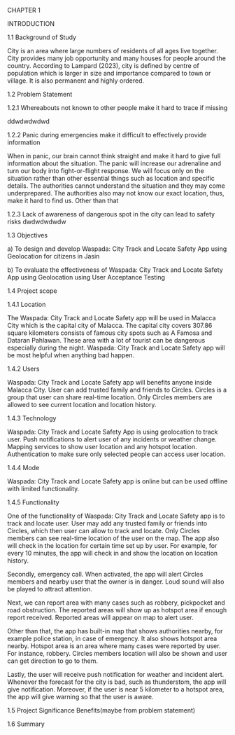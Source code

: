CHAPTER 1

INTRODUCTION


1.1	Background of Study

City is an area where large numbers of residents of all ages live together. City provides many job opportunity and many houses for people around the country. According to Lampard (2023), city is defined by centre of population which is larger in size and importance compared to town or village. It is also permanent and highly ordered.

1.2	Problem Statement

1.2.1	Whereabouts not known to other people make it hard to trace if missing

ddwdwdwdwd

1.2.2	Panic during emergencies make it difficult to effectively provide information

When in panic, our brain cannot think straight and make it hard to give full information about the situation. The panic will increase our adrenaline and turn our body into fight-or-flight response. We will focus only on the situation rather than other essential things such as location and specific details. The authorities cannot understand the situation and they may come underprepared. The authorities also may not know our exact location, thus, make it hard to find us. Other than that

1.2.3	Lack of awareness of dangerous spot in the city can lead to safety risks
dwdwdwdwdw

1.3	Objectives

a)	To design and develop Waspada: City Track and Locate Safety App using Geolocation for citizens in Jasin

b)	To evaluate the effectiveness of Waspada: City Track and Locate Safety App using Geolocation using User Acceptance Testing

1.4	Project scope

1.4.1	Location

The Waspada: City Track and Locate Safety app will be used in Malacca City which is the capital city of Malacca. The capital city covers 307.86 square kilometers consists of famous city spots such as A Famosa and Dataran Pahlawan. These area with a lot of tourist can be dangerous especially during the night. Waspada: City Track and Locate Safety app will be most helpful when anything bad happen.

1.4.2	Users

Waspada: City Track and Locate Safety app will benefits anyone inside Malacca City. User can add trusted family and friends to Circles. Circles is a group that user can share real-time location. Only Circles members are allowed to see current location and location history.

1.4.3	Technology

Waspada: City Track and Locate Safety App is using geolocation to track user. Push notifications to alert user of any incidents or weather change. Mapping services to show user location and any hotspot location. Authentication to make sure only selected people can access user location.

1.4.4	Mode

Waspada: City Track and Locate Safety app is online but can be used offline with limited functionality.

1.4.5	Functionality

One of the functionality of Waspada: City Track and Locate Safety app is to track and locate user. User may add any trusted family or friends into Circles, which then user can allow to track and locate. Only Circles members can see real-time location of the user on the map. The app also will check in the location for certain time set up by user. For example, for every 10 minutes, the app will check in and show the location on location history.

Secondly, emergency call. When activated, the app will alert Circles members and nearby user that the owner is in danger. Loud sound will also be played to attract attention.

Next, we can report area with many cases such as robbery, pickpocket and road obstruction. The reported areas will show up as hotspot area if enough report received. Reported areas will appear on map to alert user.

Other than that, the app has built-in map that shows authorities nearby, for example police station, in case of emergency. It also shows hotspot area nearby. Hotspot area is an area where many cases were reported by user. For instance, robbery. Circles members location will also be shown and user can get direction to go to them.

Lastly, the user will receive push notification for weather and incident alert. Whenever the forecast for the city is bad, such as thunderstom, the app will give notification. Moreover, if the user is near 5 kilometer to a hotspot area, the app will give warning so that the user is aware. 

1.5	Project Significance
Benefits(maybe from problem statement)

1.6	Summary
